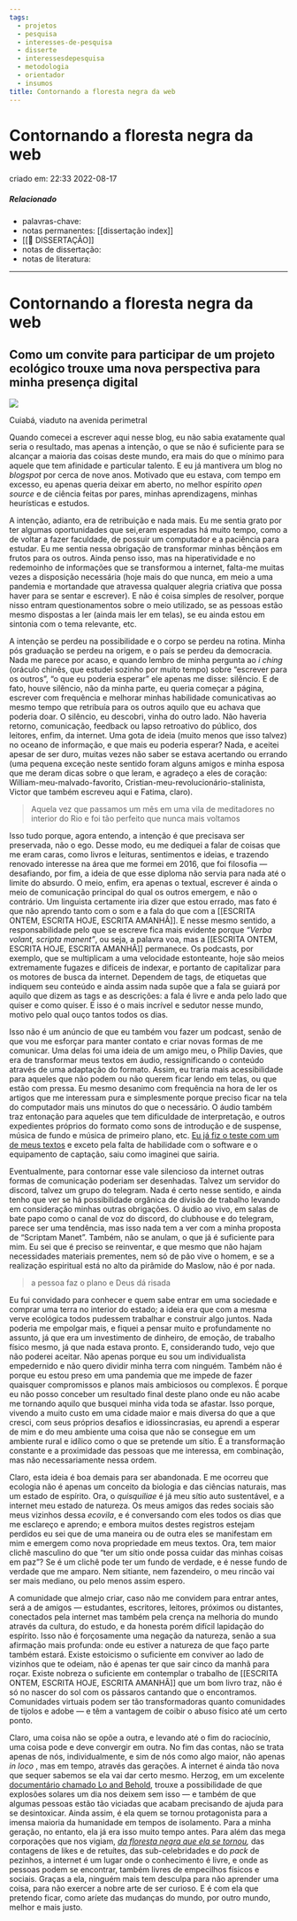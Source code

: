 ```yaml
---
tags:
  - projetos
  - pesquisa
  - interesses-de-pesquisa
  - disserte
  - interessesdepesquisa
  - metodologia
  - orientador
  - insumos
title: Contornando a floresta negra da web
---
```


# Contornando a floresta negra da web

criado em: 22:33 2022-08-17

##### Relacionado

- palavras-chave:  
- notas permanentes: [[dissertação index]]
- [[📕 DISSERTAÇÃO]]
- notas de dissertação:
- notas de literatura: 

---

# Contornando a floresta negra da web

## Como um convite para participar de um projeto ecológico trouxe uma nova perspectiva para minha presença digital

![](file:///C:/Users/walke/AppData/Local/Temp/lu28433boa.tmp/lu28433bov_tmp_2be85e69664fa42a.jpg)

Cuiabá, viaduto na avenida perimetral

Quando comecei a escrever aqui nesse blog, eu não sabia exatamente qual seria o resultado, mas apenas a intenção, o que se não é suficiente para se alcançar a maioria das coisas deste mundo, era mais do que o mínimo para aquele que tem afinidade e particular talento. E eu já mantivera um blog no _blogspot_ por cerca de nove anos. Motivado que eu estava, com tempo em excesso, eu apenas queria deixar em aberto, no melhor espírito _open source_ e de ciência feitas por pares, minhas aprendizagens, minhas heurísticas e estudos.

A intenção, adianto, era de retribuição e nada mais. Eu me sentia grato por ter algumas oportunidades que sei,eram esperadas há muito tempo, como a de voltar a fazer faculdade, de possuir um computador e a paciência para estudar. Eu me sentia nessa obrigação de transformar minhas bênçãos em frutos para os outros. Ainda penso isso, mas na hiperatividade e no redemoinho de informações que se transformou a internet, falta-me muitas vezes a disposição necessária (hoje mais do que nunca, em meio a uma pandemia e mortandade que atravessa qualquer alegria criativa que possa haver para se sentar e escrever). E não é coisa simples de resolver, porque nisso entram questionamentos sobre o meio utilizado, se as pessoas estão mesmo dispostas a ler (ainda mais ler em telas), se eu ainda estou em sintonia com o tema relevante, etc.

A intenção se perdeu na possibilidade e o corpo se perdeu na rotina. Minha pós graduação se perdeu na origem, e o país se perdeu da democracia. Nada me parece por acaso, e quando lembro de minha pergunta ao _i ching_ (oráculo chinês, que estudei sozinho por muito tempo) sobre “escrever para os outros”, “o que eu poderia esperar” ele apenas me disse: silêncio. E de fato, houve silêncio, não da minha parte, eu queria começar a página, escrever com frequência e melhorar minhas habilidade comunicativas ao mesmo tempo que retribuía para os outros aquilo que eu achava que poderia doar. O silêncio, eu descobri, vinha do outro lado. Não haveria retorno, comunicação, feedback ou lapso retroativo do público, dos leitores, enfim, da internet. Uma gota de ideia (muito menos que isso talvez) no oceano de informação, e que mais eu poderia esperar? Nada, e aceitei apesar de ser duro, muitas vezes não saber se estava acertando ou errando (uma pequena exceção neste sentido foram alguns amigos e minha esposa que me deram dicas sobre o que leram, e agradeço a eles de coração: William-meu-malvado-favorito, Cristian-meu-revolucionário-stalinista, Victor que também escreveu aqui e Fatima, claro).

> Aquela vez que passamos um mês em uma vila de meditadores no interior do Rio e foi tão perfeito que nunca mais voltamos

Isso tudo porque, agora entendo, a intenção é que precisava ser preservada, não o ego. Desse modo, eu me dediquei a falar de coisas que me eram caras, como livros e leituras, sentimentos e ideias, e trazendo renovado interesse na área que me formei em 2016, que foi filosofia — desafiando, por fim, a ideia de que esse diploma não servia para nada até o limite do absurdo. O meio, enfim, era apenas o textual, escrever é ainda o meio de comunicação principal do qual os outros emergem, e não o contrário. Um linguista certamente iria dizer que estou errado, mas fato é que não aprendo tanto com o som e a fala do que com a [[ESCRITA ONTEM, ESCRITA HOJE, ESCRITA AMANHÃ]]. E nesse mesmo sentido, a responsabilidade pelo que se escreve fica mais evidente porque _“Verba volant, scripta manent”_, ou seja, a palavra voa, mas a [[ESCRITA ONTEM, ESCRITA HOJE, ESCRITA AMANHÃ]] permanece. Os podcasts, por exemplo, que se multiplicam a uma velocidade estonteante, hoje são meios extremamente fugazes e difíceis de indexar, e portanto de capitalizar para os motores de busca da internet. Dependem de tags, de etiquetas que indiquem seu conteúdo e ainda assim nada supõe que a fala se guiará por aquilo que dizem as tags e as descrições: a fala é livre e anda pelo lado que quiser e como quiser. E isso é o mais incrível e sedutor nesse mundo, motivo pelo qual ouço tantos todos os dias.

Isso não é um anúncio de que eu também vou fazer um podcast, senão de que vou me esforçar para manter contato e criar novas formas de me comunicar. Uma delas foi uma ideia de um amigo meu, o Philip Davies, que era de transformar meus textos em áudio, ressignificando o conteúdo através de uma adaptação do formato. Assim, eu traria mais acessibilidade para aqueles que não podem ou não querem ficar lendo em telas, ou que estão com pressa. Eu mesmo desanimo com frequência na hora de ler os artigos que me interessam pura e simplesmente porque preciso ficar na tela do computador mais uns minutos do que o necessário. O áudio também traz entonação para aqueles que tem dificuldade de interpretação, e outros expedientes próprios do formato como sons de introdução e de suspense, música de fundo e música de primeiro plano, etc. [Eu já fiz o teste com um de meus textos](https://open.spotify.com/episode/3iOF8yNhZ9isrPClp34CxZ?si=HY_R_we4QlqIhFncBC1X2g) e exceto pela falta de habilidade com o software e o equipamento de captação, saiu como imaginei que sairia.

Eventualmente, para contornar esse vale silencioso da internet outras formas de comunicação poderiam ser desenhadas. Talvez um servidor do discord, talvez um grupo do telegram. Nada é certo nesse sentido, e ainda tenho que ver se há possibilidade orgânica de divisão de trabalho levando em consideração minhas outras obrigações. O áudio ao vivo, em salas de bate papo como o canal de voz do discord, do clubhouse e do telegram, parece ser uma tendência, mas isso nada tem a ver com a minha proposta de “Scriptam Manet”. Também, não se anulam, o que já é suficiente para mim. Eu sei que é preciso se reinventar, e que mesmo que não hajam necessidades materiais prementes, nem só de pão vive o homem, e se a realização espiritual está no alto da pirâmide do Maslow, não é por nada.

>a pessoa faz o plano e Deus dá risada

Eu fui convidado para conhecer e quem sabe entrar em uma sociedade e comprar uma terra no interior do estado; a ideia era que com a mesma verve ecológica todos pudessem trabalhar e construir algo juntos. Nada poderia me empolgar mais, e fiquei a pensar muito e profundamente no assunto, já que era um investimento de dinheiro, de emoção, de trabalho físico mesmo, já que nada estava pronto. E, considerando tudo, vejo que não poderei aceitar. Não apenas porque eu sou um individualista empedernido e não quero dividir minha terra com ninguém. Também não é porque eu estou preso em uma pandemia que me impede de fazer quaisquer compromissos e planos mais ambiciosos ou complexos. É porque eu não posso conceber um resultado final deste plano onde eu não acabe me tornando aquilo que busquei minha vida toda se afastar. Isso porque, vivendo a muito custo em uma cidade maior e mais diversa do que a que cresci, com seus próprios desafios e idiossincrasias, eu aprendi a esperar de mim e do meu ambiente uma coisa que não se consegue em um ambiente rural e idílico como o que se pretende um sítio. É a transformação constante e a proximidade das pessoas que me interessa, em combinação, mas não necessariamente nessa ordem.

Claro, esta ideia é boa demais para ser abandonada. E me ocorreu que ecologia não é apenas um conceito da biologia e das ciências naturais, mas um estado de espírito. Ora, o _quisquiliae_ é já meu sítio auto sustentável, e a internet meu estado de natureza. Os meus amigos das redes sociais são meus vizinhos dessa _ecovila_, e é conversando com eles todos os dias que me esclareço e aprendo; e embora muitos destes registros estejam perdidos eu sei que de uma maneira ou de outra eles se manifestam em mim e emergem como nova propriedade em meus textos. Ora, tem maior clichê masculino do que “ter um sítio onde possa cuidar das minhas coisas em paz”? Se é um clichê pode ter um fundo de verdade, e é nesse fundo de verdade que me amparo. Nem sitiante, nem fazendeiro, o meu rincão vai ser mais mediano, ou pelo menos assim espero.

A comunidade que almejo criar, caso não me convidem para entrar antes, será a de amigos — estudantes, escritores, leitores, próximos ou distantes, conectados pela internet mas também pela crença na melhoria do mundo através da cultura, do estudo, e da honesta porém difícil lapidação do espírito. Isso não é forçosamente uma negação da natureza, senão a sua afirmação mais profunda: onde eu estiver a natureza de que faço parte também estará. Existe estoicismo o suficiente em conviver ao lado de vizinhos que te odeiam, não é apenas ter que sair cinco da manhã para roçar. Existe nobreza o suficiente em contemplar o trabalho de [[ESCRITA ONTEM, ESCRITA HOJE, ESCRITA AMANHÃ]] que um bom livro traz, não é só no nascer do sol com os pássaros cantando que o encontramos. Comunidades virtuais podem ser tão transformadoras quanto comunidades de tijolos e adobe — e têm a vantagem de coibir o abuso físico até um certo ponto.

Claro, uma coisa não se opõe a outra, e levando até o fim do raciocínio, uma coisa pode e deve convergir em outra. No fim das contas, não se trata apenas de nós, individualmente, e sim de nós como algo maior, não apenas _in loco_ , mas em tempo, através das gerações. A internet é ainda tão nova que sequer sabemos se ela vai dar certo mesmo. Herzog, em um excelente [documentário chamado Lo and Behold](https://www.youtube.com/watch?v=lYVjUT4FiOc), trouxe a possibilidade de que explosões solares um dia nos deixem sem isso — e também de que algumas pessoas estão tão viciadas que acabam precisando de ajuda para se desintoxicar. Ainda assim, é ela quem se tornou protagonista para a imensa maioria da humanidade em tempos de isolamento. Para a minha geração, no entanto, ela já era isso muito tempo antes. Para além das mega corporações que nos vigiam, [_da floresta negra que ela se tornou_](https://onezero.medium.com/the-dark-forest-theory-of-the-internet-7dc3e68a7cb1)_,_ das contagens de likes e de retuítes, das sub-celebridades e do _pack_ de pezinhos, a internet é um lugar onde o conhecimento é livre, e onde as pessoas podem se encontrar, também livres de empecilhos físicos e sociais. Graças a ela, ninguém mais tem desculpa para não aprender uma coisa, para não exercer a nobre arte de ser curioso. E é com ela que pretendo ficar, como aríete das mudanças do mundo, por outro mundo, melhor e mais justo.
